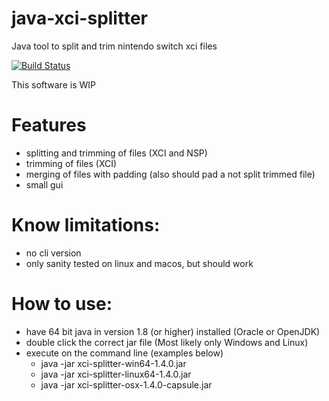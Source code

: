 # java-xci-splitter
Java tool to split and trim nintendo switch xci files

[![Build Status](https://travis-ci.org/choss/java-xci-splitter.svg?branch=master)](https://travis-ci.org/choss/java-xci-splitter)

This software is WIP

# Features
 - splitting and trimming of files (XCI and NSP)
 - trimming of files (XCI)
 - merging of files with padding (also should pad a not split trimmed file)
 - small gui

# Know limitations:
 - no cli version
 - only sanity tested on linux and macos, but should work

# How to use:
 - have 64 bit java in version 1.8 (or higher) installed (Oracle or OpenJDK)
 - double click the correct jar file (Most likely only Windows and Linux)
 - execute on the command line (examples below)
    - java -jar xci-splitter-win64-1.4.0.jar
    - java -jar xci-splitter-linux64-1.4.0.jar
    - java -jar xci-splitter-osx-1.4.0-capsule.jar

